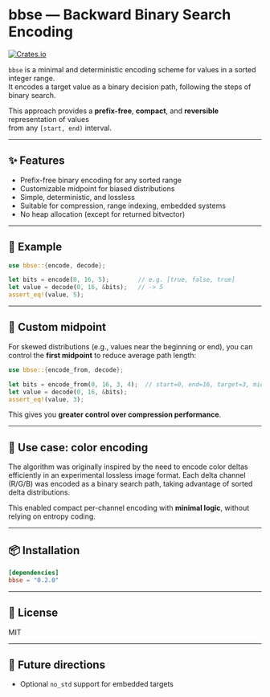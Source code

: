 # bbse — Backward Binary Search Encoding

[![Crates.io](https://img.shields.io/crates/v/bbse.svg)](https://crates.io/crates/bbse)

`bbse` is a minimal and deterministic encoding scheme for values in a sorted integer range.  
It encodes a target value as a binary decision path, following the steps of binary search.  

This approach provides a **prefix-free**, **compact**, and **reversible** representation of values  
from any `[start, end)` interval.

---

## ✨ Features

- Prefix-free binary encoding for any sorted range
- Customizable midpoint for biased distributions
- Simple, deterministic, and lossless
- Suitable for compression, range indexing, embedded systems
- No heap allocation (except for returned bitvector)

---

## 🚀 Example

```rust
use bbse::{encode, decode};

let bits = encode(0, 16, 5);        // e.g. [true, false, true]
let value = decode(0, 16, &bits);   // -> 5
assert_eq!(value, 5);
````

---

## 🎯 Custom midpoint

For skewed distributions (e.g., values near the beginning or end),
you can control the **first midpoint** to reduce average path length:

```rust
use bbse::{encode_from, decode};

let bits = encode_from(0, 16, 3, 4);  // start=0, end=16, target=3, midpoint=4
let value = decode(0, 16, &bits);
assert_eq!(value, 3);
```

This gives you **greater control over compression performance**.

---

## 🎨 Use case: color encoding

The algorithm was originally inspired by the need to encode color deltas efficiently
in an experimental lossless image format. Each delta channel (R/G/B) was encoded
as a binary search path, taking advantage of sorted delta distributions.

This enabled compact per-channel encoding with **minimal logic**, without relying on entropy coding.

---

## 📦 Installation

```toml
[dependencies]
bbse = "0.2.0"
```

---

## 📄 License

MIT

---

## 🔮 Future directions

* Optional `no_std` support for embedded targets
